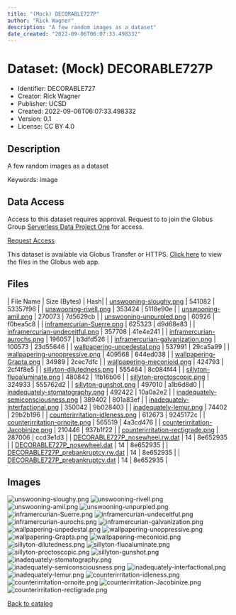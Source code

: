```yaml
---
title: "(Mock) DECORABLE727P"
author: "Rick Wagner"
description: "A few random images as a dataset"
date_created: "2022-09-06T06:07:33.498332"
---
```

# Dataset: (Mock) DECORABLE727P
- Identifier: DECORABLE727
- Creator: Rick Wagner
- Publisher: UCSD
- Created: 2022-09-06T06:07:33.498332
- Version: 0.1
- License: CC BY 4.0


## Description
A few random images as a dataset

Keywords: image


## Data Access
Access to this dataset requires approval. Request to to join the Globus Group [Serverless Data Project One](https://app.globus.org/groups/cf9d1f5b-3496-11ed-b941-972795fc9504) for access.

[Request Access](https://app.globus.org/groups/cf9d1f5b-3496-11ed-b941-972795fc9504/join)

This dataset is available via Globus Transfer or HTTPS.
[Click here](https://app.globus.org/file-manager?origin_id=6528bad5-bc02-497d-8a4f-a38547d0e72a&origin_path=/serverless/restricted/DECORABLE727/) to view the files in the Globus web app.


## Files

| File Name | Size (Bytes) | Hash|
| [unswooning-sloughy.png](https://g-079c7d.ca528.03c0.data.globus.org/restricted/DECORABLE727/unswooning-sloughy.png) | 541082 | 53357f96 |
| [unswooning-rivell.png](https://g-079c7d.ca528.03c0.data.globus.org/restricted/DECORABLE727/unswooning-rivell.png) | 353424 | 5118e90e |
| [unswooning-amil.png](https://g-079c7d.ca528.03c0.data.globus.org/restricted/DECORABLE727/unswooning-amil.png) | 270073 | 7d5629cb |
| [unswooning-unpurpled.png](https://g-079c7d.ca528.03c0.data.globus.org/restricted/DECORABLE727/unswooning-unpurpled.png) | 60926 | f0bea5c8 |
| [inframercurian-Suerre.png](https://g-079c7d.ca528.03c0.data.globus.org/restricted/DECORABLE727/inframercurian-Suerre.png) | 625323 | d9d68e83 |
| [inframercurian-undeceitful.png](https://g-079c7d.ca528.03c0.data.globus.org/restricted/DECORABLE727/inframercurian-undeceitful.png) | 357708 | 41e4e241 |
| [inframercurian-aurochs.png](https://g-079c7d.ca528.03c0.data.globus.org/restricted/DECORABLE727/inframercurian-aurochs.png) | 196057 | b3dfd526 |
| [inframercurian-galvanization.png](https://g-079c7d.ca528.03c0.data.globus.org/restricted/DECORABLE727/inframercurian-galvanization.png) | 100573 | 23d55646 |
| [wallpapering-unpedestal.png](https://g-079c7d.ca528.03c0.data.globus.org/restricted/DECORABLE727/wallpapering-unpedestal.png) | 537991 | 29ca5a99 |
| [wallpapering-unoppressive.png](https://g-079c7d.ca528.03c0.data.globus.org/restricted/DECORABLE727/wallpapering-unoppressive.png) | 409568 | 644ed038 |
| [wallpapering-Grapta.png](https://g-079c7d.ca528.03c0.data.globus.org/restricted/DECORABLE727/wallpapering-Grapta.png) | 34989 | 2cec7dfc |
| [wallpapering-meconioid.png](https://g-079c7d.ca528.03c0.data.globus.org/restricted/DECORABLE727/wallpapering-meconioid.png) | 424793 | 2cf4f8e5 |
| [sillyton-dilutedness.png](https://g-079c7d.ca528.03c0.data.globus.org/restricted/DECORABLE727/sillyton-dilutedness.png) | 555464 | 8c084f44 |
| [sillyton-fluoaluminate.png](https://g-079c7d.ca528.03c0.data.globus.org/restricted/DECORABLE727/sillyton-fluoaluminate.png) | 480842 | 1fb16b06 |
| [sillyton-proctoscopic.png](https://g-079c7d.ca528.03c0.data.globus.org/restricted/DECORABLE727/sillyton-proctoscopic.png) | 324933 | 555762d2 |
| [sillyton-gunshot.png](https://g-079c7d.ca528.03c0.data.globus.org/restricted/DECORABLE727/sillyton-gunshot.png) | 497010 | a1b6d8d0 |
| [inadequately-stomatography.png](https://g-079c7d.ca528.03c0.data.globus.org/restricted/DECORABLE727/inadequately-stomatography.png) | 492422 | 10a0a2e2 |
| [inadequately-semiconsciousness.png](https://g-079c7d.ca528.03c0.data.globus.org/restricted/DECORABLE727/inadequately-semiconsciousness.png) | 389402 | 801a83ef |
| [inadequately-interfactional.png](https://g-079c7d.ca528.03c0.data.globus.org/restricted/DECORABLE727/inadequately-interfactional.png) | 350042 | 9b028403 |
| [inadequately-lemur.png](https://g-079c7d.ca528.03c0.data.globus.org/restricted/DECORABLE727/inadequately-lemur.png) | 74402 | 29b2b196 |
| [counterirritation-idleness.png](https://g-079c7d.ca528.03c0.data.globus.org/restricted/DECORABLE727/counterirritation-idleness.png) | 612673 | 9245172c |
| [counterirritation-ornoite.png](https://g-079c7d.ca528.03c0.data.globus.org/restricted/DECORABLE727/counterirritation-ornoite.png) | 565519 | 4a3cd476 |
| [counterirritation-Jacobinize.png](https://g-079c7d.ca528.03c0.data.globus.org/restricted/DECORABLE727/counterirritation-Jacobinize.png) | 210446 | 937b1f22 |
| [counterirritation-rectigrade.png](https://g-079c7d.ca528.03c0.data.globus.org/restricted/DECORABLE727/counterirritation-rectigrade.png) | 287006 | ccd3e1d3 |
| [DECORABLE727P_nosewheel.rw.dat](https://g-079c7d.ca528.03c0.data.globus.org/restricted/DECORABLE727/DECORABLE727P_nosewheel.rw.dat) | 14 | 8e652935 |
| [DECORABLE727P_nosewheel.dat](https://g-079c7d.ca528.03c0.data.globus.org/restricted/DECORABLE727/DECORABLE727P_nosewheel.dat) | 14 | 8e652935 |
| [DECORABLE727P_prebankruptcy.rw.dat](https://g-079c7d.ca528.03c0.data.globus.org/restricted/DECORABLE727/DECORABLE727P_prebankruptcy.rw.dat) | 14 | 8e652935 |
| [DECORABLE727P_prebankruptcy.dat](https://g-079c7d.ca528.03c0.data.globus.org/restricted/DECORABLE727/DECORABLE727P_prebankruptcy.dat) | 14 | 8e652935 |


## Images
![unswooning-sloughy.png](https://g-079c7d.ca528.03c0.data.globus.org/restricted/DECORABLE727/unswooning-sloughy.png) ![unswooning-rivell.png](https://g-b0978f.0ed28.75bc.data.globus.org/serverless/restricted/DECORABLE727/unswooning-rivell.png) ![unswooning-amil.png](https://g-b0978f.0ed28.75bc.data.globus.org/serverless/restricted/DECORABLE727/unswooning-amil.png) ![unswooning-unpurpled.png](https://g-b0978f.0ed28.75bc.data.globus.org/serverless/restricted/DECORABLE727/unswooning-unpurpled.png) ![inframercurian-Suerre.png](https://g-b0978f.0ed28.75bc.data.globus.org/serverless/restricted/DECORABLE727/inframercurian-Suerre.png) ![inframercurian-undeceitful.png](https://g-b0978f.0ed28.75bc.data.globus.org/serverless/restricted/DECORABLE727/inframercurian-undeceitful.png) ![inframercurian-aurochs.png](https://g-b0978f.0ed28.75bc.data.globus.org/serverless/restricted/DECORABLE727/inframercurian-aurochs.png) ![inframercurian-galvanization.png](https://g-b0978f.0ed28.75bc.data.globus.org/serverless/restricted/DECORABLE727/inframercurian-galvanization.png) ![wallpapering-unpedestal.png](https://g-b0978f.0ed28.75bc.data.globus.org/serverless/restricted/DECORABLE727/wallpapering-unpedestal.png) ![wallpapering-unoppressive.png](https://g-b0978f.0ed28.75bc.data.globus.org/serverless/restricted/DECORABLE727/wallpapering-unoppressive.png) ![wallpapering-Grapta.png](https://g-b0978f.0ed28.75bc.data.globus.org/serverless/restricted/DECORABLE727/wallpapering-Grapta.png) ![wallpapering-meconioid.png](https://g-b0978f.0ed28.75bc.data.globus.org/serverless/restricted/DECORABLE727/wallpapering-meconioid.png) ![sillyton-dilutedness.png](https://g-b0978f.0ed28.75bc.data.globus.org/serverless/restricted/DECORABLE727/sillyton-dilutedness.png) ![sillyton-fluoaluminate.png](https://g-b0978f.0ed28.75bc.data.globus.org/serverless/restricted/DECORABLE727/sillyton-fluoaluminate.png) ![sillyton-proctoscopic.png](https://g-b0978f.0ed28.75bc.data.globus.org/serverless/restricted/DECORABLE727/sillyton-proctoscopic.png) ![sillyton-gunshot.png](https://g-b0978f.0ed28.75bc.data.globus.org/serverless/restricted/DECORABLE727/sillyton-gunshot.png) ![inadequately-stomatography.png](https://g-b0978f.0ed28.75bc.data.globus.org/serverless/restricted/DECORABLE727/inadequately-stomatography.png) ![inadequately-semiconsciousness.png](https://g-b0978f.0ed28.75bc.data.globus.org/serverless/restricted/DECORABLE727/inadequately-semiconsciousness.png) ![inadequately-interfactional.png](https://g-b0978f.0ed28.75bc.data.globus.org/serverless/restricted/DECORABLE727/inadequately-interfactional.png) ![inadequately-lemur.png](https://g-b0978f.0ed28.75bc.data.globus.org/serverless/restricted/DECORABLE727/inadequately-lemur.png) ![counterirritation-idleness.png](https://g-b0978f.0ed28.75bc.data.globus.org/serverless/restricted/DECORABLE727/counterirritation-idleness.png) ![counterirritation-ornoite.png](https://g-b0978f.0ed28.75bc.data.globus.org/serverless/restricted/DECORABLE727/counterirritation-ornoite.png) ![counterirritation-Jacobinize.png](https://g-b0978f.0ed28.75bc.data.globus.org/serverless/restricted/DECORABLE727/counterirritation-Jacobinize.png) ![counterirritation-rectigrade.png](https://g-b0978f.0ed28.75bc.data.globus.org/serverless/restricted/DECORABLE727/counterirritation-rectigrade.png) 

[Back to catalog](./)


